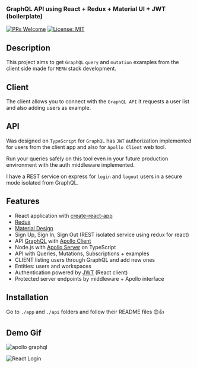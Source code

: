 ### GraphQL API using React + Redux + Material UI + JWT (boilerplate)

[![PRs Welcome](https://img.shields.io/badge/PRs-welcome-brightgreen.svg)](http://makeapullrequest.com) [![License: MIT](https://img.shields.io/badge/License-MIT-yellow.svg)](https://opensource.org/licenses/MIT)

## Description

This project aims to get `GraphQL` `query` and `mutation` examples from the client side made for `MERN` stack development.

## Client

The client allows you to connect with the `GraphQL API` it requests a user list and also adding users as example.

## API

Was designed on `TypeScript` for `GraphQL` has `JWT` authorization implemented for users from the client app and also 
for `Apollo Client` web tool. 

Run your queries safely on this tool even in your future production environment with the auth middleware implemented. 

I have a REST service on express for `login` and `logout` users in a secure mode isolated from GraphQL.

## Features

-	React application with [create-react-app](https://github.com/facebook/create-react-app)
- [Redux](https://es.redux.js.org)
- [Material Design](https://material-ui.com/) 
-	Sign Up, Sign In, Sign Out (REST isolated service using redux for react)
- API [GraphQL](https://graphql.org) with [Apollo Client](https://www.apollographql.com/docs/react/essentials/get-started.html)
-	Node.js with [Apollo Server](https://www.apollographql.com/docs/apollo-server/) on TypeScript
-	API with Queries, Mutations, Subscriptions + examples
-	CLIENT listing users through GraphQL and add new ones
-	Entities: users and workspaces
-	Authentication powered by [JWT](https://jwt.io/) (React client)
- Protected server endpoints by middleware + Apollo interface

## Installation

Go to `./app` and `./api` folders and follow their README files 😊👍

## Demo Gif

![apollo graphql](https://user-images.githubusercontent.com/25980900/52540450-bf042480-2d89-11e9-99b4-6535e035097b.gif)

![React Login](https://user-images.githubusercontent.com/25980900/52540451-bf9cbb00-2d89-11e9-8b2d-3392d0e2ca18.gif)
